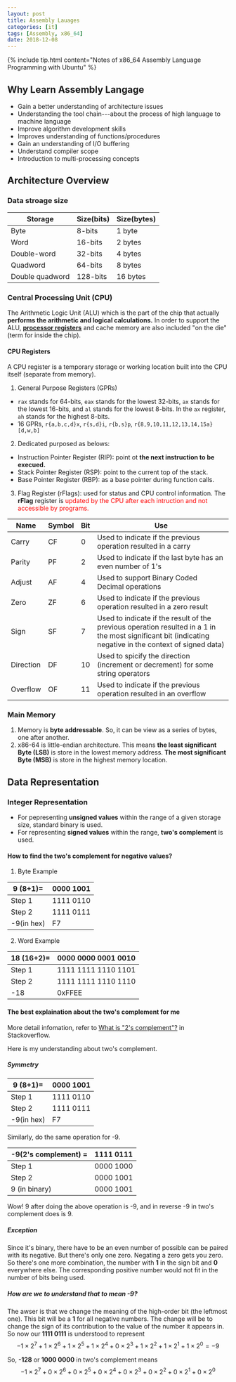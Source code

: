 ```yaml
---
layout: post
title: Assembly Lauages
categories: [it]
tags: [Assembly, x86_64]
date: 2018-12-08
---
```

{% include tip.html content="Notes of x86_64 Assembly Language Programming with Ubuntu" %}

## Why Learn Assembly Langage
- Gain a better understanding of architecture issues
- Understanding the tool chain---about the process of high language to machine language
- Improve algorithm development skills
- Improves understanding of functions/procedures
- Gain an understanding of I/O buffering
- Understand compiler scope
- Introduction to multi-processing concepts

## Architecture Overview
### Data stroage size
Storage | Size(bits) | Size(bytes)
--------|------------|------------
 Byte   |   8-bits   |   1 byte
 Word   |   16-bits  |   2 bytes
 Double-word | 32-bits | 4 bytes
 Quadword | 64-bits | 8 bytes
 Double quadword | 128-bits | 16 bytes

### Central Processing Unit (CPU)
  The Arithmetic Logic Unit (ALU) which is the part of the chip that actually **performs the arithmetic and logical calculations.** In order to support the ALU, **[processor registers](https://en.wikipedia.org/wiki/Arithmetic_logic_unit)** and cache memory are also included "on the die" (term for inside the chip).


#### CPU Registers
A CPU register is a temporary storage or working location built into the CPU itself (separate from memory).
1. General Purpose Registers (GPRs)
  - `rax` stands for 64-bits, `eax` stands for the lowest 32-bits,
  `ax` stands for the lowest 16-bits, and `al` stands for the lowest 8-bits.
  In the `ax` register, `ah` stands for the highest 8-bits.
  - 16 GPRs, `r{a,b,c,d}x`, `r{s,d}i`, `r{b,s}p`, `r{8,9,10,11,12,13,14,15a}[d,w,b]`

2. Dedicated purposed as belows:
  - Instruction Pointer Register (RIP): point ot **the next instruction to be execued.**
  - Stack Pointer Register (RSP): point to the current top of the stack.
  - Base Pointer Register (RBP): as a base pointer during function calls.

3. Flag Register (rFlags): used for status and CPU control information. The
**rFlag** register is <span style="color: red">updated by the CPU after each intruction and not accessible by programs.</span>

Name | Symbol | Bit | Use
-----|--------|-----|----
Carry| CF | 0 | Used to indicate if the previous operation resulted in a carry
Parity | PF | 2 | Used to indicate if the last byte has an even number of 1's
Adjust | AF | 4 | Used to support Binary Coded Decimal operations
Zero | ZF | 6 | Used to indicate if the previous operation resulted in a zero result
Sign | SF | 7 | Used to indicate if the result of the previous operation resulted in a 1 in the most significant bit (indicating negative in the context of signed data)
Direction | DF | 10 | Used to spicify the direction (increment or decrement) for some string operators
Overflow | OF | 11 | Used to indicate if the previous operation resulted in an overflow

### Main Memory
1. Memory is **byte addressable**. So, it can be view as a series of bytes, one after another.
2. x86-64 is little-endian architecture. This means **the least significant Byte (LSB)** is store in the lowest memory address. **The most significant Byte (MSB)** is store in the highest memory location.


## Data Representation
### Integer Representation
- For pepresenting **unsigned values** within the range of a given storage size, standard binary is used.
- For representing **signed values** within the range, **two's complement** is used.
  
#### How to find the two's complement for negative values?
1. Byte Example
   
 9 (8+1)= | 0000 1001
 ---------|----------
 Step 1 | 1111 0110
 Step 2 | 1111 0111
 -9(in hex) | F7

2. Word Example
   
18 (16+2)= | 0000 0000 0001 0010
-----------|--------------------
Step 1 | 1111 1111 1110 1101
Step 2 | 1111 1111 1110 1110
-18 | 0xFFEE

#### The best explaination about the two's complement for me
More detail infomation, refer to [What is "2's complement"?](https://stackoverflow.com/questions/1049722/what-is-2s-complement) in Stackoverflow.

Here is my understanding about two's complement.
##### Symmetry

9 (8+1)= | 0000 1001
---------|----------
Step 1   | 1111 0110
Step 2   | 1111 0111
-9(in hex) | F7

Similarly, do the same operation for -9.

-9(2's complement) = | 1111 0111
---------------------|----------
Step 1 | 0000 1000
Step 2 | 0000 1001
9 (in binary) | 0000 1001

Wow! 9 after doing the above operation is -9, and in reverse -9 in two's complement does is 9.

##### **Exception**
Since it's binary, there have to be an even number of possible can be paired with its negative.
But there's only one zero. Negating a zero gets you zero. So there's one more combination, the
number with **1** in the sign bit and **0** everywhere else. The corresponding positive number would
not fit in the number of bits being used.

##### How are we to understand that to mean -9?   
The awser is that we change the meaning of the high-order bit (the leftmost one). This bit will be a **1**
for all negative numbers. The change will be to change the sign of its contribution to the value of the number
it appears in. So now our **1111 0111** is understood to represent
$$ -1 \times 2^7 + 1 \times 2^6 + 1 \times 2^5 + 1 \times 2^4 + 
   0 \times 2^3 + 1 \times 2^2 + 1 \times 2^1 + 1 \times 2^0 = -9 $$

So, **-128** or **1000 0000** in two's complement means
$$  -1 \times 2^7 + 0 \times 2^6 + 0 \times 2^5 + 0 \times 2^4 + 
   0 \times 2^3 + 0 \times 2^2 + 0 \times 2^1 + 0 \times 2^0 $$